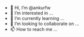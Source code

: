 - 👋 Hi, I’m @ankurfw
- 👀 I’m interested in ...
- 🌱 I’m currently learning ...
- 💞️ I’m looking to collaborate on ...
- 📫 How to reach me ...

<!---
ankurfw/ankurfw is a ✨ special ✨ repository because its `README.md` (this file) appears on your GitHub profile.
You can click the Preview link to take a look at your changes.
--->
